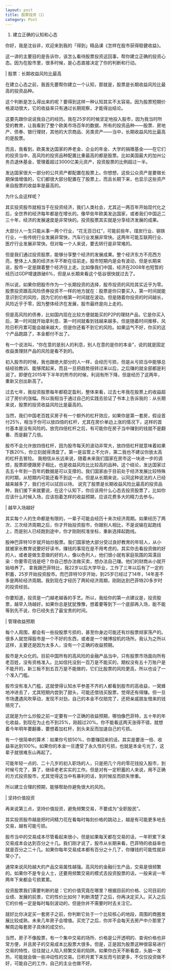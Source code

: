 ```yaml
---
layout: post
title: 股票投资（1）
category: Post
---
```


1. 建立正确的认知和心态

你好，我是沈谷非，欢迎来到我的「得到」精品课《怎样在股市获得稳健收益》。

这一讲的主要目的是告诉你，该怎么看待股票投资这回事，帮你建立正确的投资心态。因为在股市里，很多时候，是心态直接决定了你的判断和行动。 

| 股票：长期收益风险比最高

在建立心态之前，我首先要帮你建立一个认知，那就是，股票是长期收益风险比最高的投资品种。

这个判断是怎么得出来的呢？要得到这样一种认知其实不太容易。因为股票短期价格波动很大，它的收益率只有通过长期观察，才能得出结论。

这要先跟你说说我自己的经历。我在25岁的时候坚定地投入股市，因为我当时所受的教育，让我看到了整个欧美市场百年的数据，所有的投资品种——股票、房地产、债券、银行理财，其他的大宗商品、另类资产——当中，长期收益风险比最高的是股票。

而且，我看到，欧美发达国家的养老金、企业的年金、大学的捐赠基金——在它们的投资当中，高风险的投资品种配置比重最高的都是股票。比如美国最大的加州公务员退休基金，管理着超过3000亿美元资产，投资股票的比例超过一半。

发达国家很大一部分的公共资产都配置在股票上。你想想，这些公众资产是要做长期保值增值的，它们都很大部分配置在了股票上，而且长期下来，也显示这些资产来自股票的收益率是最高的。

为什么会这样呢？

其实投资股市就相当于在投资经济，我们人类社会，尤其近一两百年开始现代化之后，全世界的经济每年都是在增长的。像早些年欧美发达国家，或者我们中国近二三十年，经济的发展速度是非常快的。投资股票其实就是分享经济发展的成果。

大部分人一生只能从事一两个行业，“花无百日红”，可能前些年，煤炭行业、钢铁行业，一些传统行业发展非常快，汽车行业发展非常快。这两年可能互联网行业、医疗行业发展非常快。但对每一个人来说，要去转行是非常难的。

但是我们通过投资股票，能够分享整个经济的发展成果。整个经济东方不亮西方亮，整体上人类的经济水平不断在往前走。股市短期内是会有波动，但是长期来说，股市一定是跟着整个经济往上走。比如像我们中国，经济在2008年也短暂的经历过GDP增速跌破6%，但是从长期来看这个低谷很快就过去了。

所以说，如果你把股市作为一个长期投资的选择，股市投资的风险其实近乎为零。股票投资跟高风险债券投资不一样的地方就在：股票是你只要买入，第一时间就能意识到它的风险，因为它的价格第一时间就在波动。但是随着你投资的时间越长，风险近乎于零，因为整体经济在发展，股市最终是向上走的。

但是高风险的债券，比如国内现在比较方便就能买的P2P的理财产品，它是你买入后，第一时间就开始拿利息、第一时间就看到钱越来越多。但是随着时间推移，风险日积月累可能会越来越大，但是你还看不到它的风险。如果运气不好，你买的这个产品跑路了，本金都付不出了。

有一个说法叫，“你在意的是别人的利息，别人在意的是你的本金”，说的就是固定收益类理财产品的风险是看不到的。

初入股市的时候，我也跟绝大部分的人一样，会经历亏损，但是从亏损当中能够总结经验教训、能够爬起来，而且一旦把趋势扭转过来以后，之后赚的就全部都是利润了。即便在2015年下半年的熊市的时候，利润有所下降，但是经历了这两年，重新又创出新高了。

过去七年，我投资股票每年都稳定盈利，整体来看，过去七年我在股票上的收益超过了房价的涨幅。所以我相当于通过自己的实践去验证了书本上告诉我的：从长期来说，股票的投资收益风险比是最高的。

当然，我们中国老百姓买房子有一个额外的杠杆效应，如果你是第一套房，假设首付25%，相当于你可以放四倍的杠杆，尤其在房价单边上涨的情况下，这样的首付基本是没有风险的。放完四倍杠杆之后，有可能你在房子当中赚到的钱就不是翻番、而是翻了几倍。

股市不会允许放四倍杠杆，因为股市每天的波动非常大，放四倍杠杆就意味着如果下跌20%，你立刻就得清盘了。第一是监管上不允许，第二我也不建议你放太高的杠杆去冒险。
我相信从长远来说，随着未来我们国家在房市这一块进一步的调控，股票即便跟房子相比，也是收益风险比比较高的品种。这个结论，发达国家过去五十年到一百年的数据是可以支撑的。我们国家由于目前处于经济发展比较特殊的时期，从短期内可能还看不到这一点。但是从长期来说，认同这种说法的人已经越来越多了，我们也可以拭目以待。
说完了股票是长期收益风险比最高的投资品种，我们接下来就要说，在这个认知下，你应该用什么心态去投资股票了，比如你应该什么时候入场，应该抱着怎样的收益预期，应该花费多大的精力去参与。

| 越早入场越好

其实每个人的生命都是有限的，一辈子可能会经历十来次经济周期。如果经历了两次、三次经济周期之后，你才开始投资股市，你跟别人相比，不是说输在起跑线上，而是别人已经跑到途中，你才刚刚校准坐标，重新选择起跑线。

股神巴菲特10岁就开始炒股票。我们国家绝大部分受过良好教育的年轻人，从小就被家长教育说要好好读书，赚钱的事现在是不用考虑的。其实你去看投资做的好的人，或者是做生意做的好的人，像以色列人，他们很小就有家庭氛围的耳濡目染：你要零花钱是吧？你自己想办法做买卖，想办法自己赚。他们的财商从小就开始培养了。
拿我跟巴菲特比，我22岁以后大学毕业，工作了三年以后有了一定的积蓄，25岁开始投资股市。而巴菲特10岁开始，到25岁已经过了14年，14年差不多是两轮经济周期。我到现在才经历了两轮经济周期，刚刚达到巴菲特20多岁时的投资经验。

你要知道，投资是一门越老越香的手艺。所以，我给你的第一点建议是，投资股票，越早入场越好。如果你总是犹犹豫豫，想着要等到下一个底部再入场，能不能等到先不说，你已经失去了最宝贵的时间。     

| 管理收益预期

每个人周围，都会有一些投股票亏损的，甚至你身边可能还有炒股票倾家荡产的。很多人就觉得股市是一个不好的东西，或者是一个赌博投机的场所。我认为之所以这样，主要还是因为太多人，没有一个正确的收益预期。

股市是大众化的。目前中国所有的高风险的金融产品当中，只有股票市场面向所有老百姓，没有资格准入。比如信托没到一百万是不能买的，期权没有五十万账户是不能开的，新三板不到五百万是不能做的，它们比股票的风险更高，所以也设了一个准入门槛。

股市没有准入门槛，这就使得认知水平参差不齐的人都看到股市的高收益，一窝蜂地冲进去了，尤其短期内尝到了甜头，可能还借钱买股票，觉得还有得赚。但一旦市场遭遇风吹草动，发现不对劲，自己的本金不仅赔完了，还把亲戚朋友借来的钱赔完了。

这就是为什么炒股之前一定要有一个正确的收益预期，哪怕像巴菲特，五十年的年化收益，到现在为止也不到25%，刚超过20%。你不能看这两天涨得不错，就想着今年明年要翻番，要想着加杠杆，到头来反而加速自己的亏损。

有一个很简单的算术：如果你亏损50%，你要赚回来的话，其实是要涨一倍、收益率达到100%。如果你的本金一旦遭受了永久性的亏损，也就是本金亏光了，这辈子就很难东山再起了。

可能年轻一点的、二十几岁的初入职场的人，只是把几个月的零花钱投入股市，到时候亏完了，算了，继续老老实实的工作。但是对有一定积蓄的人来说，用不正确的方式投资股市，尤其觉得这当中有暴利的话，到时候反而损失惨重。

所以建立合理的预期，能够帮助你避免很大的风险。     

| 坚持价值投资

再来说第三点，坚持价值投资，避免频繁交易，不要成为“全职股民”。

其实投资股市越是把时间精力花在看每时每刻价格的跳动上，越是有可能更多地去交易，越有可能亏损。

股市当中的交易成本尽管看起来很小，但是如果每天都在交易的话，一年积累下来交易成本会达到百分之十几。我们刚才说了，股市从长期来看，巴菲特的收益率也就是百分之二十几。如果你每年交易成本都有百分之十几了，你赚钱的可能性就非常小了。

通常来说风险越大的产品交易属性越强。高风险的金融衍生产品，交易是很频繁的。如果你不是专业人士，还要用频繁交易的模式去投资股票的话，一般来说一年两年下来都会亏损累累。

投资股票我们需要判断的是：它的价值究竟在哪里？根据目前的价格、公司目前的业绩、发展的前景，它的性价比如何？判断清楚了之后，你再决定买入。买入之后它的价格一定是每时每刻波动的，但是你并不需要时时去关注它。

就好比你决定买一套房子之前，你判断它处于一个比较核心的地段，周围的商圈发展比较成熟，未来几年房子会增值。买完了之后，你并不会每天去房产中介那里了解周边每套房子具体的成交价。

当然，房子不像股票，有一个集中交易的场所、价格是公开透明的、查询价格也非常方便，并且房子的交易成本比股票大很多。但是，正是因为股票这种很容易进行交易的特性，往往就让人陷入频繁交易的陷阱。如果你白天不断看盘，头脑一发热，可能就会做一些冲动性的交易。日积月累下来反而亏损更多，不仅仅投资做不好，可能自己的工作，自己的主业也做不好。
